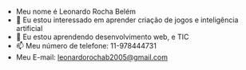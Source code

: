 - Meu nome é Leonardo Rocha Belém
- 👀 Eu estou interessado em aprender criação de jogos e inteligência artificial
- 🌱 Eu estou aprendendo desenvolvimento web, e TIC
- 📫 Meu número de telefone: 11-978444731
-    Meu E-mail: leonardorochab2005@gmail.com
